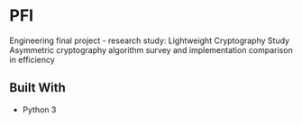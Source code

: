 # PFI

Engineering final project - research study: Lightweight Cryptography Study
Asymmetric cryptography algorithm survey and implementation comparison in efficiency

## Built With

- Python 3